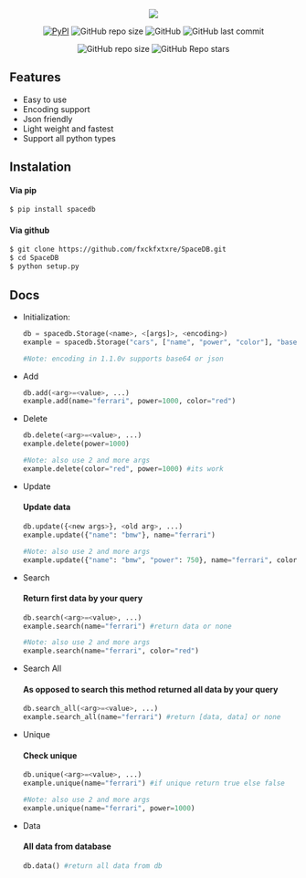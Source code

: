 <p align="center"><img src="https://i.ibb.co/Lnhyr3s/image.png" /></p>

<p align="center">
  <a href="https://pypi.org/project/spacedb"><img alt="PyPI" src="https://img.shields.io/pypi/v/spacedb?color=brightgreen"></a>
  <img alt="GitHub repo size" src="https://img.shields.io/github/repo-size/fxckfxtxre/spacedb?color=blueviolet&label=size">
  <img alt="GitHub" src="https://img.shields.io/github/license/fxckfxtxre/spacedb?color=critical">
  <img alt="GitHub last commit" src="https://img.shields.io/github/last-commit/fxckfxtxre/spacedb?color=orange">
</p>

<p align="center">
  <img alt="GitHub repo size" src="https://img.shields.io/discord/904729539362586674?color=blue&label=discord">
  <img alt="GitHub Repo stars" src="https://img.shields.io/github/stars/fxckfxtxre/stratz?color=ff69b4">
</p>


## Features

- Easy to use
- Encoding support
- Json friendly
- Light weight and fastest
- Support all python types

## Instalation

#### Via **pip**
```bash
$ pip install spacedb
```

#### Via **github**
```bash
$ git clone https://github.com/fxckfxtxre/SpaceDB.git
$ cd SpaceDB
$ python setup.py
```

## Docs

- Initialization:
  ```python
  db = spacedb.Storage(<name>, <[args]>, <encoding>)
  example = spacedb.Storage("cars", ["name", "power", "color"], "base64")

  #Note: encoding in 1.1.0v supports base64 or json
  ```

- Add
  ```python
  db.add(<arg>=<value>, ...)
  example.add(name="ferrari", power=1000, color="red")
  ```

- Delete
  ```python
  db.delete(<arg>=<value>, ...)
  example.delete(power=1000)

  #Note: also use 2 and more args
  example.delete(color="red", power=1000) #its work
  ```

- Update
  #### Update data
  ```python
  db.update({<new args>}, <old arg>, ...)
  example.update({"name": "bmw"}, name="ferrari")

  #Note: also use 2 and more args
  example.update({"name": "bmw", "power": 750}, name="ferrari", color="red")
  ```

- Search
  #### Return first data by your query
  ```python
  db.search(<arg>=<value>, ...)
  example.search(name="ferrari") #return data or none

  #Note: also use 2 and more args
  example.search(name="ferrari", color="red")
  ```

- Search All
  #### As opposed to **search** this method returned **all** data by your query
  ```python
  db.search_all(<arg>=<value>, ...)
  example.search_all(name="ferrari") #return [data, data] or none
  ```
  

- Unique
  #### **Check** unique
  ```python
  db.unique(<arg>=<value>, ...)
  example.unique(name="ferrari") #if unique return true else false

  #Note: also use 2 and more args
  example.unique(name="ferrari", power=1000)
  ```

- Data
  #### **All** data from database
  ```python
  db.data() #return all data from db
  ```

